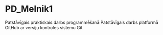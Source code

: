 # PD_Melnik1
Patstāvīgais praktiskais darbs programmēšanā
Patstāvīgais darbs platformā GitHub ar versiju kontroles sistēmu Git
